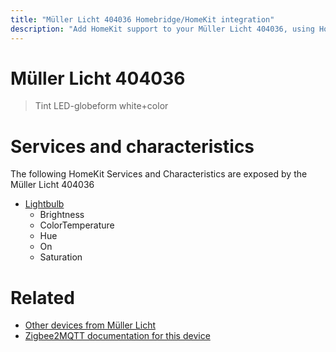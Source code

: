```yaml
---
title: "Müller Licht 404036 Homebridge/HomeKit integration"
description: "Add HomeKit support to your Müller Licht 404036, using Homebridge, Zigbee2MQTT and homebridge-z2m."
---
```

<!---
This file has been GENERATED using src/docgen/docgen.ts
DO NOT EDIT THIS FILE MANUALLY!
-->
# Müller Licht 404036
> Tint LED-globeform white+color


# Services and characteristics
The following HomeKit Services and Characteristics are exposed by
the Müller Licht 404036

* [Lightbulb](../../light.md)
  * Brightness
  * ColorTemperature
  * Hue
  * On
  * Saturation


# Related
* [Other devices from Müller Licht](../index.md#muller_licht)
* [Zigbee2MQTT documentation for this device](https://www.zigbee2mqtt.io/devices/404036.html)